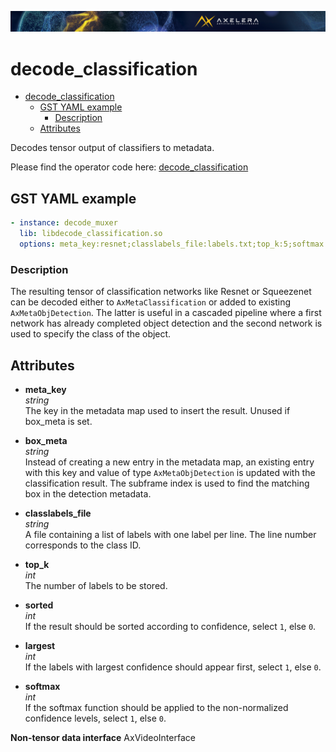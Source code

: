 ![](/docs/images/Ax_Page_Banner_2500x168_01.png)
# decode_classification

- [decode\_classification](#decode_classification)
  - [GST YAML example](#gst-yaml-example)
    - [Description](#description)
  - [Attributes](#attributes)

Decodes tensor output of classifiers to metadata.

Please find the operator code here:
[decode_classification](/operators/src/AxDecodeClassification.cpp)

## GST YAML example

```yaml
- instance: decode_muxer
  lib: libdecode_classification.so
  options: meta_key:resnet;classlabels_file:labels.txt;top_k:5;softmax:0
```

### Description
The resulting tensor of classification networks like Resnet or Squeezenet can be
decoded either to `AxMetaClassification` or added to existing
`AxMetaObjDetection`. The latter is useful in a cascaded pipeline where a first
network has already completed object detection and the second network is used to
specify the class of the object.

## Attributes
*   **meta\_key**<br>
    *string*<br>
    The key in the metadata map used to insert the result. Unused if box_meta is set.

*   **box\_meta**<br>
    *string*<br>
    Instead of creating a new entry in the metadata map, an existing entry with
    this key and value of type `AxMetaObjDetection` is updated with the
    classification result. The subframe index is used to find the matching box
    in the detection metadata.

*   **classlabels\_file**<br>
    *string*<br>
    A file containing a list of labels with one label per line. The line number
    corresponds to the class ID.

*   **top\_k**<br>
    *int*<br>
    The number of labels to be stored.

*   **sorted**<br>
    *int*<br>
    If the result should be sorted according to confidence, select `1`, else `0`.

*   **largest**<br>
    *int*<br>
    If the labels with largest confidence should appear first, select `1`, else `0`.

*   **softmax**<br>
    *int*<br>
    If the softmax function should be applied to the non-normalized confidence
    levels, select `1`, else `0`.

**Non-tensor data interface** AxVideoInterface
